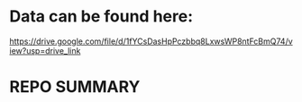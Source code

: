 # Data can be found here: 
https://drive.google.com/file/d/1fYCsDasHpPczbbq8LxwsWP8ntFcBmQ74/view?usp=drive_link


# REPO SUMMARY
